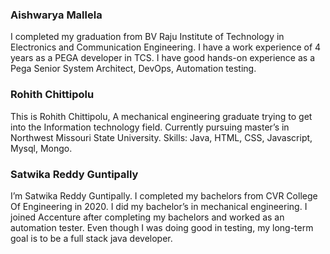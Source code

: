 ### Aishwarya Mallela

I completed my graduation from BV Raju Institute of Technology in Electronics and Communication Engineering. I have a work experience of 4 years as a PEGA developer in TCS. I have good hands-on experience as a Pega Senior System Architect, DevOps, Automation testing.

### Rohith Chittipolu

This is Rohith Chittipolu, A mechanical engineering graduate trying to get into the Information technology field. Currently pursuing master’s in Northwest Missouri State University.
Skills: Java, HTML, CSS, Javascript, Mysql, Mongo.

### Satwika Reddy Guntipally

I’m Satwika Reddy Guntipally. I completed my bachelors from CVR College Of Engineering in 2020. I did my bachelor’s in mechanical engineering. I joined Accenture after completing my bachelors and worked as an automation tester. Even though I was doing good in testing, my long-term goal is to be a full stack java developer.
